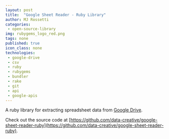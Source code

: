 ```yaml
---
layout: post
title:  "Google Sheet Reader - Ruby Library"
author: MJ Rossetti
categories:
 - open-source-library
img: rubygems_logo_red.png
tags: none
published: true
icon_class: none
technologies:
 - google-drive
 - csv
 - ruby
 - rubygems
 - bundler
 - rake
 - git
 - api
 - google-apis
---
```


A ruby library
 for extracting spreadsheet data from [Google Drive](https://www.google.com/drive/).

Check out the source code at [https://github.com/data-creative/google-sheet-reader-ruby](https://github.com/data-creative/google-sheet-reader-ruby).
